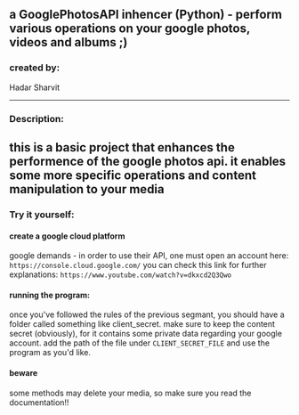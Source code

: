 a GooglePhotosAPI inhencer (Python) - perform various operations on your google photos, videos and albums ;)
-------------------------------------------------------------------------------

### created by:

Hadar Sharvit

-------------------------------------------------------------------------------

### Description:

this is a basic project that enhances the performence of the google photos api.
it enables some more specific operations and content manipulation to your media
-------------------------------------------------------------------------------

### Try it yourself:

#### create a google cloud platform
 
  google demands -  in order to use their API, one must open an account here:
  `https://console.cloud.google.com/`
  you can check this link for further explanations:
  `https://www.youtube.com/watch?v=dkxcd2Q3Qwo`

#### running the program:

  once you've followed the rules of the previous segmant, you should have a folder called something like client_secret.
  make sure to keep the content secret (obviously), for it contains some private data regarding your google account.
  add the path of the file under 
  `CLIENT_SECRET_FILE`
  and use the program as you'd like. 
  
#### beware
  some methods may delete your media, so make sure you read the documentation!!

  
